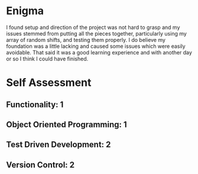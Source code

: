 # Enigma
I found setup and direction of the project was not hard to grasp and my issues stemmed from putting all the pieces together, particularly using my array of random shifts, and testing them properly. I do believe my foundation was a little lacking and caused some issues which were easily avoidable. That said it was a good learning experience and with another day or so I think I could have finished.

# Self Assessment
## Functionality: 1
## Object Oriented Programming: 1
## Test Driven Development: 2
## Version Control: 2
